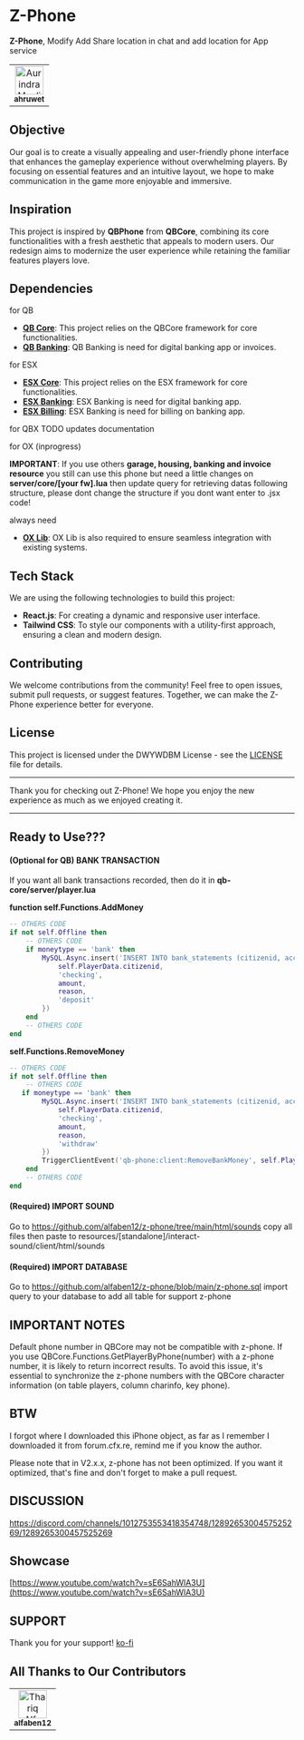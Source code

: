 # Z-Phone

**Z-Phone**, Modify Add Share location in chat and add location for App service
<table>
   <tbody>
      <tr>
         <td align="center" valign="top">
            <a href="https://github.com/ahruwet"
                style="text-decoration: none;"
               ><img
               src="https://avatars.githubusercontent.com/u/85060725?v=4"
               width="50px"
               alt="Aurindra Maulidzar"
               /><br /><sub><b>ahruwet</b></sub></a>
         </td>
      </tr>
   </tbody>
</table>


## Objective

Our goal is to create a visually appealing and user-friendly phone interface that enhances the gameplay experience without overwhelming players. By focusing on essential features and an intuitive layout, we hope to make communication in the game more enjoyable and immersive.

## Inspiration

This project is inspired by **QBPhone** from **QBCore**, combining its core functionalities with a fresh aesthetic that appeals to modern users. Our redesign aims to modernize the user experience while retaining the familiar features players love.

## Dependencies
for QB
- **[QB Core](https://github.com/qbcore-framework/qb-core "QB Core")**: This project relies on the QBCore framework for core functionalities.
- **[QB Banking](https://github.com/qbcore-framework/qb-banking "QB Banking")**: QB Banking is need for digital banking app or invoices.

for ESX
- **[ESX Core](https://github.com/esx-framework/esx_core "ESX Core")**: This project relies on the ESX framework for core functionalities.
- **[ESX Banking](https://github.com/esx-framework/esx_banking "ESX Banking")**: ESX Banking is need for digital banking app.
- **[ESX Billing](https://github.com/esx-framework/esx_billing "ESX Billing")**: ESX Banking is need for billing on banking app.

for QBX
    TODO updates documentation

for OX (inprogress)

**IMPORTANT**: If you use others **garage, housing, banking and invoice resource** you still can use this phone but need a little changes on **server/core/[your fw].lua** then update query for retrieving datas following structure, please dont change the structure if you dont want enter to .jsx code!

always need
- **[OX Lib](https://github.com/overextended/ox_lib "OX Lib")**: OX Lib is also required to ensure seamless integration with existing systems.

## Tech Stack

We are using the following technologies to build this project:

- **React.js**: For creating a dynamic and responsive user interface.
- **Tailwind CSS**: To style our components with a utility-first approach, ensuring a clean and modern design.

## Contributing

We welcome contributions from the community! Feel free to open issues, submit pull requests, or suggest features. Together, we can make the Z-Phone experience better for everyone.

## License

This project is licensed under the DWYWDBM License - see the [LICENSE](https://github.com/alfaben12/z-phone/blob/main/LICENSE) file for details.

---

Thank you for checking out Z-Phone! We hope you enjoy the new experience as much as we enjoyed creating it.

---

## Ready to Use???

#### (Optional for QB) **BANK TRANSACTION**

If you want all bank transactions recorded, then do it
in **qb-core/server/player.lua**

**function self.Functions.AddMoney**

```lua
-- OTHERS CODE
if not self.Offline then
    -- OTHERS CODE
    if moneytype == 'bank' then
        MySQL.Async.insert('INSERT INTO bank_statements (citizenid, account_name, amount, reason, statement_type) VALUES (?, ?, ?, ?, ?)', {
            self.PlayerData.citizenid,
            'checking',
            amount,
            reason,
            'deposit'
        })
    end
    -- OTHERS CODE
end
```

**self.Functions.RemoveMoney**

```lua
-- OTHERS CODE
if not self.Offline then
    -- OTHERS CODE
   if moneytype == 'bank' then
        MySQL.Async.insert('INSERT INTO bank_statements (citizenid, account_name, amount, reason, statement_type) VALUES (?, ?, ?, ?, ?)', {
            self.PlayerData.citizenid,
            'checking',
            amount,
            reason,
            'withdraw'
        })
        TriggerClientEvent('qb-phone:client:RemoveBankMoney', self.PlayerData.source, amount)
    end
    -- OTHERS CODE
end
```

#### (Required) **IMPORT SOUND**

Go to https://github.com/alfaben12/z-phone/tree/main/html/sounds copy all files then paste to resources/[standalone]/interact-sound/client/html/sounds

#### (Required) **IMPORT DATABASE**

Go to https://github.com/alfaben12/z-phone/blob/main/z-phone.sql import query to your database to add all table for support z-phone

## IMPORTANT NOTES

Default phone number in QBCore may not be compatible with z-phone. If you use QBCore.Functions.GetPlayerByPhone(number) with a z-phone number, it is likely to return incorrect results. To avoid this issue, it's essential to synchronize the z-phone numbers with the QBCore character information (on table players, column charinfo, key phone).

## BTW

I forgot where I downloaded this iPhone object, as far as I remember I downloaded it from forum.cfx.re, remind me if you know the author.

Please note that in V2.x.x, z-phone has not been optimized. If you want it optimized, that's fine and don't forget to make a pull request.

## DISCUSSION

https://discord.com/channels/1012753553418354748/1289265300457525269/1289265300457525269

## Showcase

[https://www.youtube.com/watch?v=sE6SahWlA3U](https://www.youtube.com/watch?v=sE6SahWlA3U)

## SUPPORT

Thank you for your support! [ko-fi](https://ko-fi.com/alfaben)

## All Thanks to Our Contributors

<table>
   <tbody>
      <tr>
         <td align="center" valign="top">
            <a href="https://github.com/alfaben12"
                style="text-decoration: none;"
               ><img
               src="https://avatars.githubusercontent.com/u/20008086?v=4"
               width="50px"
               alt="Thariq Alfa"
               /><br /><sub><b>alfaben12</b></sub></a>
         </td>
      </tr>
   </tbody>
</table>
